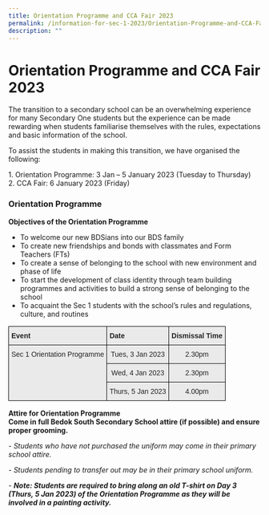 ```yaml
---
title: Orientation Programme and CCA Fair 2023
permalink: /information-for-sec-1-2023/Orientation-Programme-and-CCA-Fair-2023/
description: ""
---
```

Orientation Programme and CCA Fair 2023
=======================================

The transition to a secondary school can be an overwhelming experience for many Secondary One students but the experience can be made rewarding when students familiarise themselves with the rules, expectations and basic information of the school. 

To assist the students in making this transition, we have organised the following:

1\.  Orientation Programme: 3 Jan – 5 January 2023 (Tuesday to Thursday) <br>
2\.  CCA Fair: 6 January 2023 (Friday)


### Orientation Programme

<b>Objectives of the Orientation Programme</b>

*   To welcome our new BDSians into our BDS family
*   To create new friendships and bonds with classmates and Form Teachers (FTs)
*   To create a sense of belonging to the school with new environment and phase of life
*   To start the development of class identity through team building programmes and activities to build a strong sense of belonging to the school
*   To acquaint the Sec 1 students with the school’s rules and regulations, culture, and routines

<style type="text/css">
.tg  {border-collapse:collapse;border-spacing:0;}
.tg td{border-color:black;border-style:solid;border-width:1px;font-family:Arial, sans-serif;font-size:14px;
  overflow:hidden;padding:10px 5px;word-break:normal;}
.tg th{border-color:black;border-style:solid;border-width:1px;font-family:Arial, sans-serif;font-size:14px;
  font-weight:normal;overflow:hidden;padding:10px 5px;word-break:normal;}
.tg .tg-ii8k{background-color:#EAEAEA;color:#222;text-align:center;vertical-align:top}
.tg .tg-rj1p{background-color:#EAEAEA;color:#222;font-weight:bold;text-align:left;vertical-align:top}
</style>
<table class="tg">
<thead>
  <tr>
    <th class="tg-rj1p">Event</th>
    <th class="tg-rj1p">Date</th>
    <th class="tg-rj1p">Dismissal Time</th>
  </tr>
</thead>
<tbody>
  <tr>
    <td class="tg-ii8k" rowspan="3">Sec 1 Orientation Programme</td>
    <td class="tg-ii8k">Tues, 3 Jan 2023</td>
    <td class="tg-ii8k">2.30pm</td>
  </tr>
  <tr>
    <td class="tg-ii8k">Wed, 4 Jan 2023</td>
    <td class="tg-ii8k">2.30pm</td>
  </tr>
  <tr>
    <td class="tg-ii8k">Thurs, 5 Jan 2023</td>
    <td class="tg-ii8k">4.00pm</td>
  </tr>
</tbody>
</table>


<b>Attire for Orientation Programme</b> <br>
<b>Come in full Bedok South Secondary School attire (if possible) and ensure proper grooming.</b>

<i>\- Students who have not purchased the uniform may come in their primary school attire.</i>

<i>\- Students pending to transfer out may be in their primary school uniform.</i>

<i>\-</i> <i><b>Note: Students are required to bring along an old T-shirt on Day 3 (Thurs, 5 Jan 2023) of the Orientation Programme as they will be involved in a painting activity.</b></i>